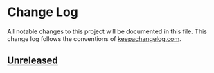 # Change Log
All notable changes to this project will be documented in this
file. This change log follows the conventions
of [keepachangelog.com](http://keepachangelog.com/).

## [Unreleased]

[Unreleased]: https://github.com/RadicalZephyr/name-all-the-things
